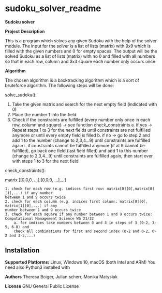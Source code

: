 # sudoku_solver_readme
**Sudoku solver**

**Project Description**

This is a program which solves any given Sudoku with the help of the solver module. 
The input for the solver is a list of lists (matrix) with 9x9 which is filled with the given numbers 
and 0 for empty spaces. The output will be the solved Sudoku as a list of lists (matrix) with 
no 0 and filled with all numbers so that in each row, column and 3x3 square each number 
only occurs once


**Algorithm**

The chosen algorithm is a backtracking algorithm which is a sort of bruteforce algorithm. 
The following steps will be done:

solve_sudoku():

1. Take the given matrix and search for the next empty field (indicated with 0)
2. Place the number 1 into the field
3. Check if the constraints are fulfilled (every number only once in each row, column 
and square) -> see function check_constraints
    a. if yes -> Repeat steps 1 to 3 for the next fields until constraints are not fulfilled 
    anymore or until every empty field is filled
    b. if no -> go to step 2 and add 1 to the number (change to 2,3,4…9) until 
    constraints are fulfilled again
        i. if constraints cannot be fulfilled anymore (if at 9 cannot be fulfilled), go 
        back one field (last field filled) and add 1 to this number (change to 
        2,3,4…9) until constraints are fulfilled again, then start over with steps 
        1 to 3 for the next field

check_constraints():

matrix [[0,0,0, …],[0,0,0, …],...]

    1. check for each row (e.g. indices first row: matrix[0][0],matrix[0][1],...) if any number 
    between 1 and 9 occurs twice
    2. check for each column (e.g. indices first column: matrix[0][0], matrix[1][0],...] if any 
    number between 1 and 9 occurs twice
    3. check for each square if any number between 1 and 9 occurs twice:
    Computational Management Science WS 21/22
        a. for indices take numbers between 0 and 8 in steps of 3 (0-2, 3-5, 6-8) and 
        check all combinations for first and second index (0-2 and 0-2, 0-2 and 3-5,...)
        
**Installation**
---------------------

**Supported Platforms:** Linux, Windows 10, macOS (both Intel and ARM)
You need also Python3 installed with


**Authors**
Theresa Boiger,
Julian scherr,
Monika Matysiak

**License**
GNU General Public License
